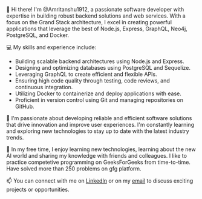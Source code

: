 👋 Hi there! I'm @Amritanshu1912, a passionate software developer with expertise in building robust backend solutions and web services. With a focus on the Grand Stack architecture, I excel in creating powerful applications that leverage the best of Node.js, Express, GraphQL, Neo4j, PostgreSQL, and Docker.

💻 My skills and experience include:

- Building scalable backend architectures using Node.js and Express.
- Designing and optimizing databases using PostgreSQL and Sequelize.
- Leveraging GraphQL to create efficient and flexible APIs.
- Ensuring high code quality through testing, code reviews, and continuous integration.
- Utilizing Docker to containerize and deploy applications with ease.
- Proficient in version control using Git and managing repositories on GitHub.

 🚀 I'm passionate about developing reliable and efficient software solutions that drive innovation and improve user experiences. I'm constantly learning and exploring new technologies to stay up to date with the latest industry trends.

🌱 In my free time, I enjoy learning new technologies, learning about the new AI world and sharing my knowledge with friends and colleagues. I like to practice competetive programming on GeeksForGeeks from time-to-time. Have solved more than 250 problems on gfg platform.

📫 You can connect with me on [LinkedIn](https://www.linkedin.com/in/amritanshusingh1912/) or on my [email](amritanshu.singh.mat15@itbhu.ac.in) to discuss exciting projects or opportunities. 

